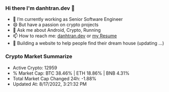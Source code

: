 ### Hi there I'm danhtran.dev 👋

- 🔭 I’m currently working as Senior Software Engineer
- 😄 But have a passion on crypto projects
- 💬 Ask me about Android, Crypto, Running 
- 📫 How to reach me: <a href="https://danhtran.dev" target="_blank">danhtran.dev</a> or <a href="Developer-Resume.pdf" target="_blank">my Resume</a>
- 🌱 Building a website to help people find their dream house (updating ...)

### Crypto Market Summarize
- Active Crypto: 12959
- % Market Cap: BTC 38.46% | ETH 18.86% | BNB 4.31%
- Total Market Cap Changed 24h: -1.88%
- Updated At: 8/17/2022, 3:21:32 PM
